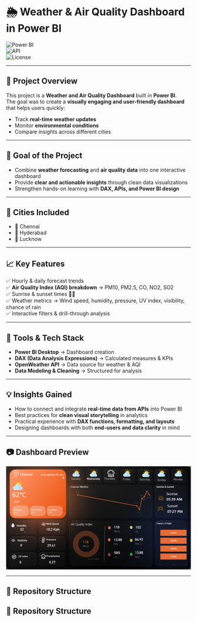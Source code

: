 # 🌦️ Weather & Air Quality Dashboard in Power BI  

![Power BI](https://img.shields.io/badge/PowerBI-Dashboard-F2C811?style=flat&logo=powerbi&logoColor=black)  
![API](https://img.shields.io/badge/OpenWeather-API-blue?style=flat&logo=openweathermap&logoColor=white)  
![License](https://img.shields.io/badge/License-MIT-green.svg)  

---

## 📌 Project Overview  
This project is a **Weather and Air Quality Dashboard** built in **Power BI**.  
The goal was to create a **visually engaging and user-friendly dashboard** that helps users quickly:  
- Track **real-time weather updates**  
- Monitor **environmental conditions**  
- Compare insights across different cities  

---

## 🎯 Goal of the Project  
- Combine **weather forecasting** and **air quality data** into one interactive dashboard  
- Provide **clear and actionable insights** through clean data visualizations  
- Strengthen hands-on learning with **DAX, APIs, and Power BI design**  

---

## 📍 Cities Included  
- 🌇 Chennai  
- 🌆 Hyderabad  
- 🌃 Lucknow  

---

## 📈 Key Features  
✅ Hourly & daily forecast trends  
✅ **Air Quality Index (AQI) breakdown** → PM10, PM2.5, CO, NO2, SO2  
✅ Sunrise & sunset times 🌅🌇  
✅ Weather metrics → Wind speed, humidity, pressure, UV index, visibility, chance of rain  
✅ Interactive filters & drill-through analysis  

---

## 🔧 Tools & Tech Stack  
- **Power BI Desktop** → Dashboard creation  
- **DAX (Data Analysis Expressions)** → Calculated measures & KPIs  
- **OpenWeather API** → Data source for weather & AQI  
- **Data Modeling & Cleaning** → Structured for analysis  

---

## 💡 Insights Gained  
- How to connect and integrate **real-time data from APIs** into Power BI  
- Best practices for **clean visual storytelling** in analytics  
- Practical experience with **DAX functions, formatting, and layouts**  
- Designing dashboards with both **end-users and data clarity** in mind  

---

## 📷 Dashboard Preview  

![Weather Dashboard](weather%20dashboard.png)  

---

## 📂 Repository Structure  


## 📂 Repository Structure  
